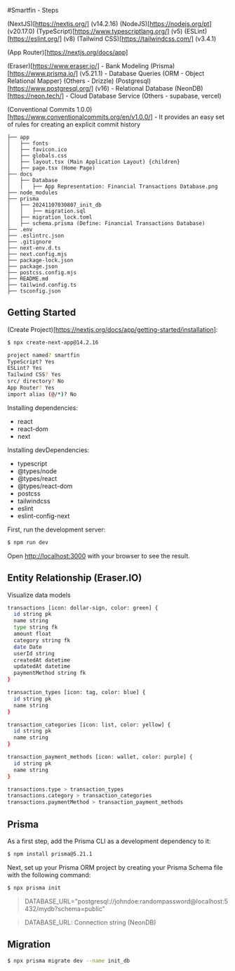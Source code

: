 #Smartfin - Steps

(NextJS)[https://nextjs.org/] (v14.2.16)
(NodeJS)[https://nodejs.org/pt] (v20.17.0)
(TypeScript)[https://www.typescriptlang.org/] (v5)
(ESLint)[https://eslint.org/] (v8)
(Tailwind CSS)[https://tailwindcss.com/] (v3.4.1)

(App Router)[https://nextjs.org/docs/app]

(Eraser)[https://www.eraser.io/] - Bank Modeling
(Prisma)[https://www.prisma.io/] (v5.21.1) - Database Queries (ORM - Object Relational Mapper) (Others - Drizzle)
(Postgresql)[https://www.postgresql.org/] (v16) - Relational Database
(NeonDB)[https://neon.tech/] - Cloud Database Service (Others - supabase, vercel)

(Conventional Commits 1.0.0)[https://www.conventionalcommits.org/en/v1.0.0/] - It provides an easy set of rules for creating an explicit commit history

```log
├── app
│   ├── fonts
│   ├── favicon.ico
│   ├── globals.css
│   ├── layout.tsx (Main Application Layout) {children}
│   ├── page.tsx (Home Page)
├── docs
│   ├── Database
│   │   ├── App Representation: Financial Transactions Database.png
├── node_modules
├── prisma
│   ├── 20241107030807_init_db
│   │   ├── migration.sql
│   ├── migration_lock.toml
│   ├── schema.prisma (Define: Financial Transactions Database)
├── .env
├── .eslintrc.json
├── .gitignore
├── next-env.d.ts
├── next.config.mjs
├── package-lock.json
├── package.json
├── postcss.config.mjs
├── README.md
├── tailwind.config.ts
├── tsconfig.json
```

## Getting Started

(Create Project)[https://nextjs.org/docs/app/getting-started/installation]:

```bash
$ npx create-next-app@14.2.16
```

```bash
project named? smartfin
TypeScript? Yes
ESLint? Yes
Tailwind CSS? Yes
src/ directory? No
App Router? Yes
import alias (@/*)? No
```

Installing dependencies:

- react
- react-dom
- next

Installing devDependencies:

- typescript
- @types/node
- @types/react
- @types/react-dom
- postcss
- tailwindcss
- eslint
- eslint-config-next

First, run the development server:

```bash
$ npm run dev
```

Open [http://localhost:3000](http://localhost:3000) with your browser to see the result.

## Entity Relationship (Eraser.IO)

Visualize data models

```bash
transactions [icon: dollar-sign, color: green] {
  id string pk
  name string
  type string fk
  amount float
  category string fk
  date Date
  userId string
  createdAt datetime
  updatedAt datetime
  paymentMethod string fk
}

transaction_types [icon: tag, color: blue] {
  id string pk
  name string
}

transaction_categories [icon: list, color: yellow] {
  id string pk
  name string
}

transaction_payment_methods [icon: wallet, color: purple] {
  id string pk
  name string
}

transactions.type > transaction_types
transactions.category > transaction_categories
transactions.paymentMethod > transaction_payment_methods
```

## Prisma

As a first step, add the Prisma CLI as a development dependency to it:

```bash
$ npm install prisma@5.21.1
```

Next, set up your Prisma ORM project by creating your Prisma Schema file with the following command:

```bash
$ npx prisma init
```

> DATABASE_URL="postgresql://johndoe:randompassword@localhost:5432/mydb?schema=public"

> DATABASE_URL: Connection string (NeonDB)

## Migration

```bash
$ npx prisma migrate dev --name init_db
```
